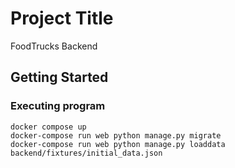 # Project Title

FoodTrucks Backend

## Getting Started

### Executing program

```
docker compose up
docker-compose run web python manage.py migrate
docker-compose run web python manage.py loaddata backend/fixtures/initial_data.json
```

